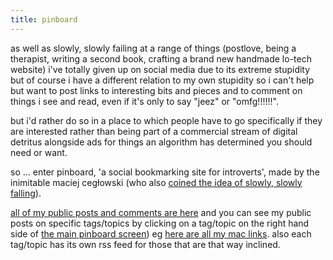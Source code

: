 ```yaml
---
title: pinboard  
---
```


as well as slowly, slowly failing at a range of things (postlove, being a therapist, writing a second book, crafting a brand new handmade lo-tech website) i've totally given up on social media due to its extreme stupidity but of course i have a different relation to my own stupidity so i can't help but want to post links to interesting bits and pieces and to comment on things i see and read, even if it's only to say "jeez" or "omfg!!!!!!". 

but i'd rather do so in a place to which people have to go specifically if they are interested rather than being part of a commercial stream of digital detritus alongside ads for things an algorithm has determined you should need or want. 

so ... enter pinboard, 'a social bookmarking site for introverts', made by the inimitable maciej cegłowski (who also [coined the idea of slowly, slowly falling](https://www.wired.com/2013/11/the-next-big-thing-you-missed/)).

[all of my public posts and comments are here](https://pinboard.in/u:posthumanist) and you can see my public posts on specific tags/topics by clicking on a tag/topic on the right hand side of [the main pinboard screen](https://pinboard.in/u:posthumanist)) eg [here are all my mac links](https://pinboard.in/u:posthumanist/t:mac/). also each tag/topic has its own rss feed for those that are that way inclined.